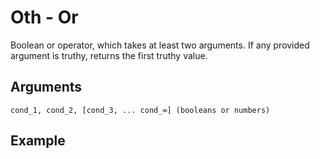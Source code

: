 # Oth - Or

Boolean or operator, which takes at least two arguments. If any provided argument is truthy, returns the first truthy value.

## Arguments

```cond_1, cond_2, [cond_3, ... cond_∞] (booleans or numbers)```

## Example
<editor :code="`
Or Example
by Milo Jacobs\n
whe oth par two 2. par seven six...
pri yeah..
`"
:code-wordier="`
Or Example
by Milo Jacobs\n
When you otherwise compare two and 2: compare seven and six...
Print yeah!
`" output-method='console'></editor>
